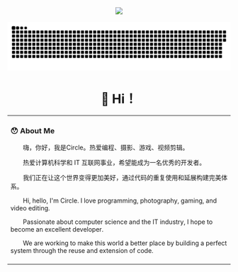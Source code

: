 <div align="center">

  <!-- dynamic typing effect 动态打字效果 -->
  <div>
    <img src="https://readme-typing-svg.demolab.com?font=Fira+Code&pause=1000&width=435&lines=console.log(%22Hello%2C%20World%22);Circle祝你生日快乐!&center=true&size=27" />
    </a>
  </div>


<!-- snake effect 贪吃蛇效果 -->
![](https://github.com/Circle930/Circle930/blob/output/github-contribution-grid-snake.svg)


#  👋 Hi！

<table>
  
<tr><td>

### 😯 About Me


<p>&emsp;&emsp;嗨，你好，我是Circle。热爱编程、摄影、游戏、视频剪辑。</p>
<p>&emsp;&emsp;热爱计算机科学和 IT 互联网事业，希望能成为一名优秀的开发者。</p>
<p>&emsp;&emsp;我们正在让这个世界变得更加美好，通过代码的重复使用和延展构建完美体系。</p>

<p>&emsp;&emsp;Hi, hello, I'm Circle. I love programming, photography, gaming, and video editing.</p>
<p>&emsp;&emsp;Passionate about computer science and the IT industry, I hope to become an excellent developer.</p>
<p>&emsp;&emsp;We are working to make this world a better place by building a perfect system through the reuse and extension of code.</p>

</td></tr>

<tr><td>
